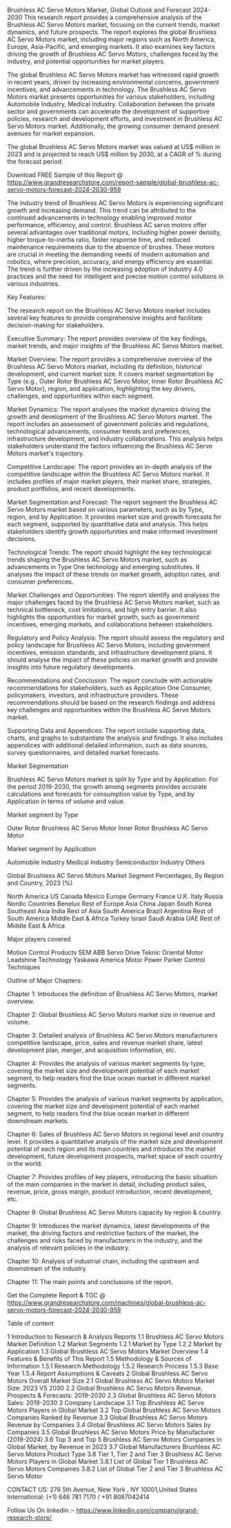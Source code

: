 Brushless AC Servo Motors Market, Global Outlook and Forecast 2024-2030
This research report provides a comprehensive analysis of the Brushless AC Servo Motors market, focusing on the current trends, market dynamics, and future prospects. The report explores the global Brushless AC Servo Motors market, including major regions such as North America, Europe, Asia-Pacific, and emerging markets. It also examines key factors driving the growth of Brushless AC Servo Motors, challenges faced by the industry, and potential opportunities for market players.

The global Brushless AC Servo Motors market has witnessed rapid growth in recent years, driven by increasing environmental concerns, government incentives, and advancements in technology. The Brushless AC Servo Motors market presents opportunities for various stakeholders, including Automobile Industry, Medical Industry. Collaboration between the private sector and governments can accelerate the development of supportive policies, research and development efforts, and investment in Brushless AC Servo Motors market. Additionally, the growing consumer demand present avenues for market expansion.

The global Brushless AC Servo Motors market was valued at US$ million in 2023 and is projected to reach US$ million by 2030, at a CAGR of % during the forecast period.

Download FREE Sample of this Report @ https://www.grandresearchstore.com/report-sample/global-brushless-ac-servo-motors-forecast-2024-2030-959


The industry trend of Brushless AC Servo Motors is experiencing significant growth and increasing demand. This trend can be attributed to the continued advancements in technology enabling improved motor performance, efficiency, and control. Brushless AC servo motors offer several advantages over traditional motors, including higher power density, higher torque-to-inertia ratio, faster response time, and reduced maintenance requirements due to the absence of brushes. These motors are crucial in meeting the demanding needs of modern automation and robotics, where precision, accuracy, and energy efficiency are essential. The trend is further driven by the increasing adoption of Industry 4.0 practices and the need for intelligent and precise motion control solutions in various industries.

Key Features:

The research report on the Brushless AC Servo Motors market includes several key features to provide comprehensive insights and facilitate decision-making for stakeholders.

Executive Summary: The report provides overview of the key findings, market trends, and major insights of the Brushless AC Servo Motors market.

Market Overview: The report provides a comprehensive overview of the Brushless AC Servo Motors market, including its definition, historical development, and current market size. It covers market segmentation by Type (e.g., Outer Rotor Brushless AC Servo Motor, Inner Rotor Brushless AC Servo Motor), region, and application, highlighting the key drivers, challenges, and opportunities within each segment.

Market Dynamics: The report analyses the market dynamics driving the growth and development of the Brushless AC Servo Motors market. The report includes an assessment of government policies and regulations, technological advancements, consumer trends and preferences, infrastructure development, and industry collaborations. This analysis helps stakeholders understand the factors influencing the Brushless AC Servo Motors market's trajectory.

Competitive Landscape: The report provides an in-depth analysis of the competitive landscape within the Brushless AC Servo Motors market. It includes profiles of major market players, their market share, strategies, product portfolios, and recent developments.

Market Segmentation and Forecast: The report segment the Brushless AC Servo Motors market based on various parameters, such as by Type, region, and by Application. It provides market size and growth forecasts for each segment, supported by quantitative data and analysis. This helps stakeholders identify growth opportunities and make informed investment decisions.

Technological Trends: The report should highlight the key technological trends shaping the Brushless AC Servo Motors market, such as advancements in Type One technology and emerging substitutes. It analyses the impact of these trends on market growth, adoption rates, and consumer preferences.

Market Challenges and Opportunities: The report identify and analyses the major challenges faced by the Brushless AC Servo Motors market, such as technical bottleneck, cost limitations, and high entry barrier. It also highlights the opportunities for market growth, such as government incentives, emerging markets, and collaborations between stakeholders.

Regulatory and Policy Analysis: The report should assess the regulatory and policy landscape for Brushless AC Servo Motors, including government incentives, emission standards, and infrastructure development plans. It should analyse the impact of these policies on market growth and provide insights into future regulatory developments.

Recommendations and Conclusion: The report conclude with actionable recommendations for stakeholders, such as Application One Consumer, policymakers, investors, and infrastructure providers. These recommendations should be based on the research findings and address key challenges and opportunities within the Brushless AC Servo Motors market.

Supporting Data and Appendices: The report include supporting data, charts, and graphs to substantiate the analysis and findings. It also includes appendices with additional detailed information, such as data sources, survey questionnaires, and detailed market forecasts.

Market Segmentation

Brushless AC Servo Motors market is split by Type and by Application. For the period 2019-2030, the growth among segments provides accurate calculations and forecasts for consumption value by Type, and by Application in terms of volume and value.

Market segment by Type



Outer Rotor Brushless AC Servo Motor
Inner Rotor Brushless AC Servo Motor


Market segment by Application



Automobile Industry
Medical Industry
Semiconductor Industry
Others


Global Brushless AC Servo Motors Market Segment Percentages, By Region and Country, 2023 (%)



North America
US
Canada
Mexico
Europe
Germany
France
U.K.
Italy
Russia
Nordic Countries
Benelux
Rest of Europe
Asia
China
Japan
South Korea
Southeast Asia
India
Rest of Asia
South America
Brazil
Argentina
Rest of South America
Middle East & Africa
Turkey
Israel
Saudi Arabia
UAE
Rest of Middle East & Africa


Major players covered



Motion Control Products
SEM
ABB
Servo Drive
Teknic
Oriental Motor
Leadshine Technology
Yaskawa America
Motor Power
Parker
Control Techniques


Outline of Major Chapters:

Chapter 1: Introduces the definition of Brushless AC Servo Motors, market overview.

Chapter 2: Global Brushless AC Servo Motors market size in revenue and volume.

Chapter 3: Detailed analysis of Brushless AC Servo Motors manufacturers competitive landscape, price, sales and revenue market share, latest development plan, merger, and acquisition information, etc.

Chapter 4: Provides the analysis of various market segments by type, covering the market size and development potential of each market segment, to help readers find the blue ocean market in different market segments.

Chapter 5: Provides the analysis of various market segments by application, covering the market size and development potential of each market segment, to help readers find the blue ocean market in different downstream markets.

Chapter 6: Sales of Brushless AC Servo Motors in regional level and country level. It provides a quantitative analysis of the market size and development potential of each region and its main countries and introduces the market development, future development prospects, market space of each country in the world.

Chapter 7: Provides profiles of key players, introducing the basic situation of the main companies in the market in detail, including product sales, revenue, price, gross margin, product introduction, recent development, etc.

Chapter 8: Global Brushless AC Servo Motors capacity by region & country.

Chapter 9: Introduces the market dynamics, latest developments of the market, the driving factors and restrictive factors of the market, the challenges and risks faced by manufacturers in the industry, and the analysis of relevant policies in the industry.

Chapter 10: Analysis of industrial chain, including the upstream and downstream of the industry.

Chapter 11: The main points and conclusions of the report.

Get the Complete Report & TOC @ https://www.grandresearchstore.com/machines/global-brushless-ac-servo-motors-forecast-2024-2030-959

Table of content

1 Introduction to Research & Analysis Reports
1.1 Brushless AC Servo Motors Market Definition
1.2 Market Segments
1.2.1 Market by Type
1.2.2 Market by Application
1.3 Global Brushless AC Servo Motors Market Overview
1.4 Features & Benefits of This Report
1.5 Methodology & Sources of Information
1.5.1 Research Methodology
1.5.2 Research Process
1.5.3 Base Year
1.5.4 Report Assumptions & Caveats
2 Global Brushless AC Servo Motors Overall Market Size
2.1 Global Brushless AC Servo Motors Market Size: 2023 VS 2030
2.2 Global Brushless AC Servo Motors Revenue, Prospects & Forecasts: 2019-2030
2.3 Global Brushless AC Servo Motors Sales: 2019-2030
3 Company Landscape
3.1 Top Brushless AC Servo Motors Players in Global Market
3.2 Top Global Brushless AC Servo Motors Companies Ranked by Revenue
3.3 Global Brushless AC Servo Motors Revenue by Companies
3.4 Global Brushless AC Servo Motors Sales by Companies
3.5 Global Brushless AC Servo Motors Price by Manufacturer (2019-2024)
3.6 Top 3 and Top 5 Brushless AC Servo Motors Companies in Global Market, by Revenue in 2023
3.7 Global Manufacturers Brushless AC Servo Motors Product Type
3.8 Tier 1, Tier 2 and Tier 3 Brushless AC Servo Motors Players in Global Market
3.8.1 List of Global Tier 1 Brushless AC Servo Motors Companies
3.8.2 List of Global Tier 2 and Tier 3 Brushless AC Servo Motor

CONTACT US:
276 5th Avenue, New York , NY 10001,United States
International: (+1) 646 781 7170 / +91 8087042414

Follow Us On linkedin :- https://www.linkedin.com/company/grand-research-store/


